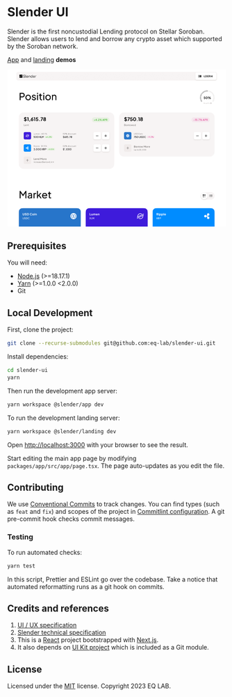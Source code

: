 # Slender UI

Slender is the first noncustodial Lending protocol on Stellar Soroban. Slender allows users to lend and borrow any crypto asset which supported by the Soroban network.

[App](https://app.slender.fi) and [landing](https://slender.fi) **demos**

[![](https://raw.githubusercontent.com/eq-lab/slender-ui/main/assets/screenshot.png)](https://app.slender.fi)

## Prerequisites

You will need:

- [Node.js](https://nodejs.org/en/download) (>=18.17.1)
- [Yarn](https://classic.yarnpkg.com/lang/en/docs/install) (>=1.0.0 <2.0.0)
- Git

## Local Development

First, clone the project:

```bash
git clone --recurse-submodules git@github.com:eq-lab/slender-ui.git
```

Install dependencies:

```bash
cd slender-ui
yarn
```

Then run the development app server:

```bash
yarn workspace @slender/app dev
```

To run the development landing server:

```bash
yarn workspace @slender/landing dev
```

Open [http://localhost:3000](http://localhost:3000) with your browser to see the result.

Start editing the main app page by modifying `packages/app/src/app/page.tsx`. The page auto-updates as you edit the file.

## Contributing

We use [Conventional Commits](https://conventionalcommits.org/) to track changes. You can find types (such as `feat` and `fix`) and scopes of the project in [Commitlint configuration](https://github.com/eq-lab/slender-ui/blob/main/commitlint.config.js). A git pre-commit hook checks commit messages.

### Testing

To run automated checks:

```bash
yarn test
```

In this script, Prettier and ESLint go over the codebase. Take a notice that automated reformatting runs as a git hook on commits.

## Credits and references

1. [UI / UX specification](https://www.notion.so/eq-lab/UI-UX-specification-c4d8a859c87648f1b9411ee78f099ba9)
2. [Slender technical specification](https://www.notion.so/Slender-technical-specification-ac9644adb9284a8f88cfc0146990b119)
3. This is a [React](https://react.dev/) project bootstrapped with [Next.js](https://nextjs.org/).
4. It also depends on [UI Kit project](https://github.com/equilibrium-eosdt/uikit) which is included as a Git module.

## License

Licensed under the [MIT](https://github.com/eq-lab/slender-ui/blob/main/LICENSE) license. Copyright 2023 EQ LAB.
